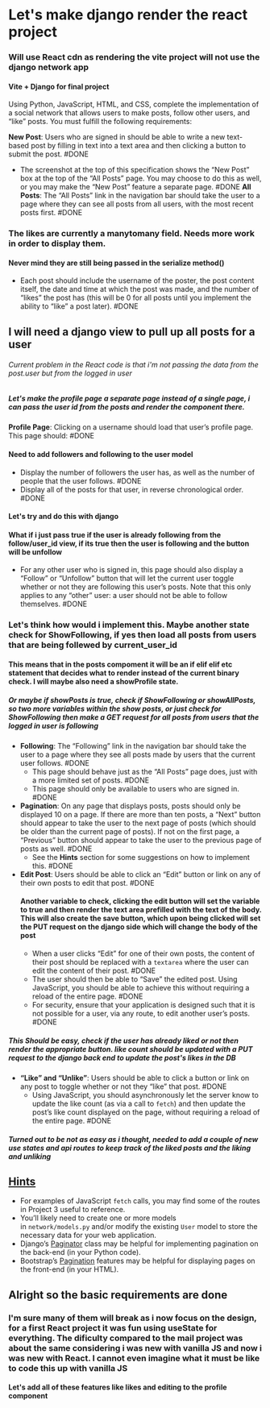 
# Let's make django render the react project
### Will use React cdn as rendering the vite project will not use the django network app
#### Vite + Django for final project


Using Python, JavaScript, HTML, and CSS, complete the implementation of a social network that allows users to make posts, follow other users, and “like” posts. You must fulfill the following requirements:

**New Post**: Users who are signed in should be able to write a new text-based post by filling in text into a text area and then clicking a button to submit the post. #DONE 
- The screenshot at the top of this specification shows the “New Post” box at the top of the “All Posts” page. You may choose to do this as well, or you may make the “New Post” feature a separate page. #DONE 
**All Posts**: The “All Posts” link in the navigation bar should take the user to a page where they can see all posts from all users, with the most recent posts first. #DONE 
### The likes are currently a manytomany field. Needs more work in order to display them.
#### Never mind they are still being passed in the serialize method()
- Each post should include the username of the poster, the post content itself, the date and time at which the post was made, and the number of “likes” the post has (this will be 0 for all posts until you implement the ability to “like” a post later). #DONE 

## I will need a django view to pull up all posts for a user
###### Current problem in the React code is that i'm not passing the data from the post.user but from the logged in user
##### Let's make the profile page a separate page instead of a single page, i can pass the user id from the posts and render the component there.
**Profile Page**: Clicking on a username should load that user’s profile page. This page should: #DONE 
#### Need to add followers and following to the user model
- Display the number of followers the user has, as well as the number of people that the user follows. #DONE 
- Display all of the posts for that user, in reverse chronological order. #DONE 
#### Let's try and do this with django
#### What if i just pass true if the user is already following from the follow/user_id view, if its true then the user is following and the button will be unfollow
- For any other user who is signed in, this page should also display a “Follow” or “Unfollow” button that will let the current user toggle whether or not they are following this user’s posts. Note that this only applies to any “other” user: a user should not be able to follow themselves.  #DONE 

### Let's think how would i implement this. Maybe another state check for ShowFollowing, if yes then load all posts from users that are being follewed by current_user_id
#### This means that in the posts compoment it will be an if elif elif etc statement that decides what to render instead of the current binary check. I will maybe also need a showProfile state.
##### Or maybe if showPosts is true, check if ShowFollowing or showAllPosts, so two more variables within the show posts, or just check for ShowFollowing then make a GET request for all posts from users that the logged in user is following
-   **Following**: The “Following” link in the navigation bar should take the user to a page where they see all posts made by users that the current user follows. #DONE 
    -   This page should behave just as the “All Posts” page does, just with a more limited set of posts. #DONE 
    -   This page should only be available to users who are signed in. #DONE 
-   **Pagination**: On any page that displays posts, posts should only be displayed 10 on a page. If there are more than ten posts, a “Next” button should appear to take the user to the next page of posts (which should be older than the current page of posts). If not on the first page, a “Previous” button should appear to take the user to the previous page of posts as well. #DONE 
    -   See the **Hints** section for some suggestions on how to implement this. #DONE 
-   **Edit Post**: Users should be able to click an “Edit” button or link on any of their own posts to edit that post. #DONE 
	#### Another variable to check, clicking the edit button will set the variable to true and then render the text area prefilled with the text of the body. This will also create the save button, which upon being clicked will set the PUT request on the django side which will change the body of the post
    -   When a user clicks “Edit” for one of their own posts, the content of their post should be replaced with a `textarea` where the user can edit the content of their post. #DONE 
    -   The user should then be able to “Save” the edited post. Using JavaScript, you should be able to achieve this without requiring a reload of the entire page. #DONE 
    -   For security, ensure that your application is designed such that it is not possible for a user, via any route, to edit another user’s posts. #DONE 

##### This Should be easy, check if the user has already liked or not then render the appropriate button. like count should be updated with a PUT request to the django back end to update the post's likes in the DB
-   **“Like” and “Unlike”**: Users should be able to click a button or link on any post to toggle whether or not they “like” that post. #DONE 
    -   Using JavaScript, you should asynchronously let the server know to update the like count (as via a call to `fetch`) and then update the post’s like count displayed on the page, without requiring a reload of the entire page. #DONE 

##### Turned out to be not as easy as i thought, needed to add a couple of new use states and api routes to keep track of the liked posts and the liking and unliking


## [Hints](https://cs50.harvard.edu/web/2020/projects/4/network/#hints)

-   For examples of JavaScript `fetch` calls, you may find some of the routes in Project 3 useful to reference.
-   You’ll likely need to create one or more models in `network/models.py` and/or modify the existing `User` model to store the necessary data for your web application.
-   Django’s [Paginator](https://docs.djangoproject.com/en/4.0/topics/pagination/) class may be helpful for implementing pagination on the back-end (in your Python code).
-   Bootstrap’s [Pagination](https://getbootstrap.com/docs/4.4/components/pagination/) features may be helpful for displaying pages on the front-end (in your HTML).


## Alright so the basic requirements are done
### I'm sure many of them will break as i now focus on the design, for a first React project it was fun using useState for everything. The dificulty compared to the mail project was about the same considering i was new with vanilla JS and now i was new with React. I cannot even imagine what it must be like to code this up with vanilla JS
#### Let's add all of these features like likes and editing to the profile component
